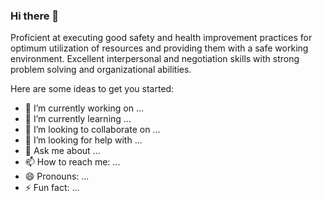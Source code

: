 ### Hi there 👋

Proficient at executing good safety and health improvement practices for optimum utilization of resources and providing them with a safe working environment. Excellent interpersonal and negotiation skills with strong problem solving and organizational abilities.


Here are some ideas to get you started:

- 🔭 I’m currently working on ...
- 🌱 I’m currently learning ...
- 👯 I’m looking to collaborate on ...
- 🤔 I’m looking for help with ...
- 💬 Ask me about ...
- 📫 How to reach me: ...
- 😄 Pronouns: ...
- ⚡ Fun fact: ...

